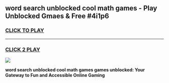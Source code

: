 
## word search unblocked cool math games - Play Unblocked Gmaes & Free #4i1p6
<h3>
<a href="https://news.freeplayer.one?title=word_search_unblocked_cool_math_games&ref=03M">CLICK TO PLAY</a></h3>
<hr>

<h3>
<a href="https://news.freeplayer.one?title=word_search_unblocked_cool_math_games&ref=03M">CLICK 2 PLAY</a>
  
</h3>

<a href="https://news.freeplayer.one?title=word_search_unblocked_cool_math_games&ref=03M"><img src="https://clearcache.store/games.png"></a>


**word search unblocked cool math games games unblocked: Your Gateway to Fun and Accessible Online Gaming**
